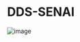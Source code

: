 # DDS-SENAI

![image](https://github.com/user-attachments/assets/d4f0853e-15ca-4b59-b5d3-4a6684a7114e)
